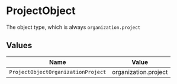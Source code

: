 # ProjectObject

The object type, which is always `organization.project`


## Values

| Name                               | Value                              |
| ---------------------------------- | ---------------------------------- |
| `ProjectObjectOrganizationProject` | organization.project               |